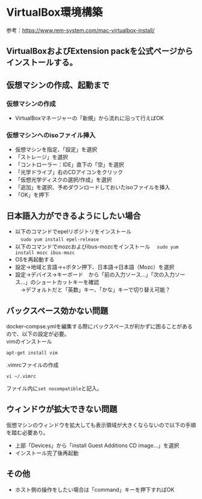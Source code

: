 # VirtualBox環境構築
参考：https://www.rem-system.com/mac-virtualbox-install/

## VirtualBoxおよびExtension packを公式ページからインストールする。

## 仮想マシンの作成、起動まで

### 仮想マシンの作成
- VirtualBoxマネージャーの「新規」から流れに沿って行えばOK

### 仮想マシンへのisoファイル挿入
- 仮想マシンを指定、「設定」を選択
- 「ストレージ」を選択
- 「コントローラー：IDE」直下の「空」を選択
- 「光学ドライブ」右のCDアイコンをクリック
- 「仮想光学ディスクの選択/作成」を選択
- 「追加」を選択、予めダウンロードしておいたisoファイルを挿入
- 「OK」を押下

## 日本語入力ができるようにしたい場合
- 以下のコマンドでepelリポジトリをインストール  
　`sudo yum install epel-release`
- 以下のコマンドでmozcおよびibus-mozcをインストール
　`sudo yum install mozc ibus-mozc`
- OSを再起動する
- 設定->地域と言語->+ボタン押下、日本語->日本語（Mozc）を選択
- 設定->デバイス->キーボード　から「前の入力ソース...」「次の入力ソース...」のショートカットキーを確認  
　->デフォルトだと「英数」キー、「かな」キーで切り替え可能？

## バックスペース効かない問題
docker-compse.ymlを編集する際にバックスペースが利かずに困ることがあるので、以下の設定が必要。  
vimのインストール
```
apt-get install vim
```
.vimrcファイルの作成
```
vi ~/.vimrc
```
ファイル内に`set nocompatible`と記入。

## ウィンドウが拡大できない問題
仮想マシンのウィンドウを拡大しても表示領域が大きくならないので以下の手順を踏む必要あり。
- 上部「Devices」から「install Guest Additions CD image...」を選択
- インストール完了後再起動

## その他
- ホスト側の操作をしたい場合は「command」キーを押下すればOK